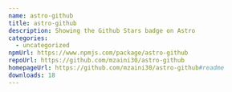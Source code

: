 ```yaml
---
name: astro-github
title: astro-github
description: Showing the Github Stars badge on Astro
categories:
  - uncategorized
npmUrl: https://www.npmjs.com/package/astro-github
repoUrl: https://github.com/mzaini30/astro-github
homepageUrl: https://github.com/mzaini30/astro-github#readme
downloads: 18
---
```

